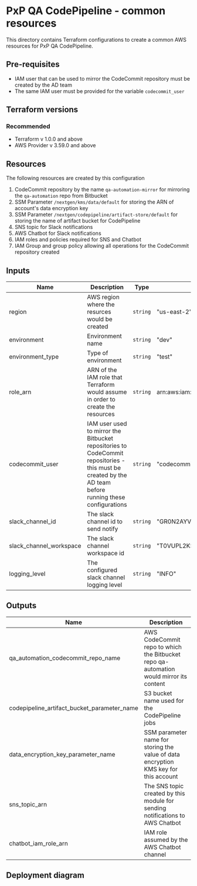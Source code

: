 # PxP QA CodePipeline - common resources
This directory contains Terraform configurations to create a common AWS resources for PxP QA CodePipeline.

## Pre-requisites
- IAM user that can be used to mirror the CodeCommit repository must be created by the AD team
- The same IAM user must be provided for the variable `codecommit_user`

## Terraform versions
### Recommended
- Terraform v 1.0.0 and above  
- AWS Provider v 3.59.0 and above

## Resources
The following resources are created by this configuration
1. CodeCommit repository by the name `qa-automation-mirror` for mirroring the `qa-automation` repo from Bitbucket
1. SSM Parameter `/nextgen/kms/data/default` for storing the ARN of account's data encryption key
1. SSM Parameter `/nextgen/codepipeline/artifact-store/default` for storing the name of artifact bucket for CodePipeline
1. SNS topic for Slack notifications
1. AWS Chatbot for Slack notifications
1. IAM roles and policies required for SNS and Chatbot
1. IAM Group and group policy allowing all operations for the CodeCommit repository created

## Inputs
| Name | Description | Type | Default | Required |
|---|---|---|---|:--------:|
| region | AWS region where the resurces would be created | `string` | "us-east-2" | no |
| environment | Environment name | `string` | "dev" | no |
| environment_type | Type of environment | `string` | "test" | no |
| role_arn | ARN of the IAM role that Terraform would assume in order to create the resources | `string` | arn:aws:iam::997401518295:role/NextGenAdminAccess | no |
| codecommit_user | IAM user used to mirror the Bitbucket repositories to CodeCommit repositories - this must be created by the AD team before running these configurations | `string` | "codecommit_mirror" | no |
| slack_channel_id | The slack channel id to send notify | `string` | "GR0N2AYV6" | no |
| slack_channel_workspace | The slack channel workspace id | `string` | "T0VUPL2KS" | no |
| logging_level | The configured slack channel logging level | `string` | "INFO" | no |

## Outputs
| Name | Description |
|---|---|
| qa_automation_codecommit_repo_name | AWS CodeCommit repo to which the Bitbucket repo qa-automation would mirror its content |
| codepipeline_artifact_bucket_parameter_name | S3 bucket name used for the CodePipeline jobs |
| data_encryption_key_parameter_name | SSM parameter name for storing the value of data encryption KMS key for this account |
| sns_topic_arn | The SNS topic created by this module for sending notifications to AWS Chatbot |
| chatbot_iam_role_arn | IAM role assumed by the AWS Chatbot channel |

## Deployment diagram

